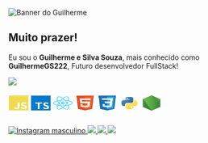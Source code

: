 ![Banner do Guilherme](https://media.licdn.com/dms/image/v2/D4E16AQHDgTvsF7Pw3A/profile-displaybackgroundimage-shrink_350_1400/profile-displaybackgroundimage-shrink_350_1400/0/1712765237270?e=1738800000&v=beta&t=vsXHV8ZFp0C3UwYNeTdVhB5WljZOsrgkTXIB8QVZvGs)

## Muito prazer!  
Eu sou o **Guilherme e Silva Souza**, mais conhecido como **GuilhermeGS222**, Futuro desenvolvedor FullStack!

<picture>
  <source
    srcset="https://github-readme-stats.vercel.app/api?username=GuilhermeGS222&show_icons=true&theme=transparent&rank_icon=octicons"
    media="(prefers-color-scheme: dark)"
  />
  <source
    srcset="https://github-readme-stats.vercel.app/api?username=GuilhermeGS222&show_icons=true&theme=transparent&rank_icon=octicons"
    media="(prefers-color-scheme: radical), (prefers-color-scheme: no-preference)"
  />
  <img src="https://github-readme-stats.vercel.app/api?username=GuilhermeGS222&show_icons=true&theme=transparent&rank_icon=octicons" />
</picture>

<div style="display: inline_block"><br>
  <img align="center" alt="JS" height="30" width="40" src="https://raw.githubusercontent.com/devicons/devicon/master/icons/javascript/javascript-plain.svg">
  <img align="center" alt="TS" height="30" width="40" src="https://raw.githubusercontent.com/devicons/devicon/master/icons/typescript/typescript-plain.svg">
  <img align="center" alt="React" height="30" width="40" src="https://raw.githubusercontent.com/devicons/devicon/master/icons/react/react-original.svg">
  <img align="center" alt="HTML" height="30" width="40" src="https://raw.githubusercontent.com/devicons/devicon/master/icons/html5/html5-original.svg">
  <img align="center" alt="CSS" height="30" width="40" src="https://raw.githubusercontent.com/devicons/devicon/master/icons/css3/css3-original.svg">
  <img align="center" alt="Python" height="30" width="40" src="https://raw.githubusercontent.com/devicons/devicon/master/icons/python/python-original.svg">
  <img align="center" alt="NODE.js" height="30" width="40" src="https://raw.githubusercontent.com/devicons/devicon/master/icons/nodejs/nodejs-original.svg">
</div>
  
##

<div> 
  <a href="https://instagram.com/guilherme_e_silva_souza" target="_blank">
    <img src="https://img.shields.io/badge/Instagram-%23E4405F?style=for-the-badge&logo=instagram&logoColor=white&label=Guilherme" alt="Instagram masculino">
  </a>
  <a href="https://discord.gg/guilhermegs0628" target="_blank">
    <img src="https://img.shields.io/badge/Discord-7289DA?style=for-the-badge&logo=discord&logoColor=white" target="_blank">
  </a> 
  <a href="mailto:guilhermegsdesigner@gmail.com">
    <img src="https://img.shields.io/badge/-Gmail-%23333?style=for-the-badge&logo=gmail&logoColor=white" target="_blank">
  </a>
  <a href="https://www.linkedin.com/in/guilherme-e-silva-souza-49417525a/" target="_blank">
    <img src="https://img.shields.io/badge/-LinkedIn-%230077B5?style=for-the-badge&logo=linkedin&logoColor=white" target="_blank">
  </a> 
</div>  
